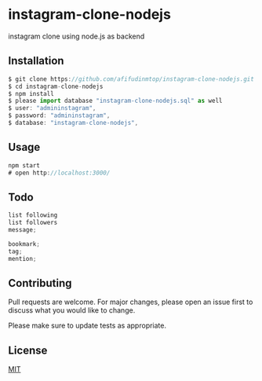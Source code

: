 # instagram-clone-nodejs

instagram clone using node.js as backend

## Installation

```javascript
$ git clone https://github.com/afifudinmtop/instagram-clone-nodejs.git
$ cd instagram-clone-nodejs
$ npm install
$ please import database "instagram-clone-nodejs.sql" as well
$ user: "admininstagram",
$ password: "admininstagram",
$ database: "instagram-clone-nodejs",
```

## Usage

```javascript
npm start
# open http://localhost:3000/
```

## Todo

```javascript
list following
list followers
message;

bookmark;
tag;
mention;
```

## Contributing

Pull requests are welcome. For major changes, please open an issue first
to discuss what you would like to change.

Please make sure to update tests as appropriate.

## License

[MIT](https://github.com/afifudinmtop/instagram-clone-nodejs/blob/main/LICENSE)
